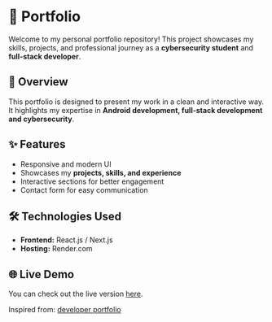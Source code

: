 # 📌 Portfolio

Welcome to my personal portfolio repository! This project showcases my skills, projects, and professional journey as a **cybersecurity student** and **full-stack developer**.

## 🚀 Overview
This portfolio is designed to present my work in a clean and interactive way. It highlights my expertise in **Android development, full-stack development and cybersecurity**.

## ✨ Features
- Responsive and modern UI
- Showcases my **projects, skills, and experience**
- Interactive sections for better engagement
- Contact form for easy communication

## 🛠️ Technologies Used
- **Frontend:** React.js / Next.js
- **Hosting:** Render.com

## 🌐 Live Demo
You can check out the live version [here](https://portfolio-zemane.up.railway.app).

Inspired from: [developer portfolio](https://github.com/said7388/developer-portfolio)
